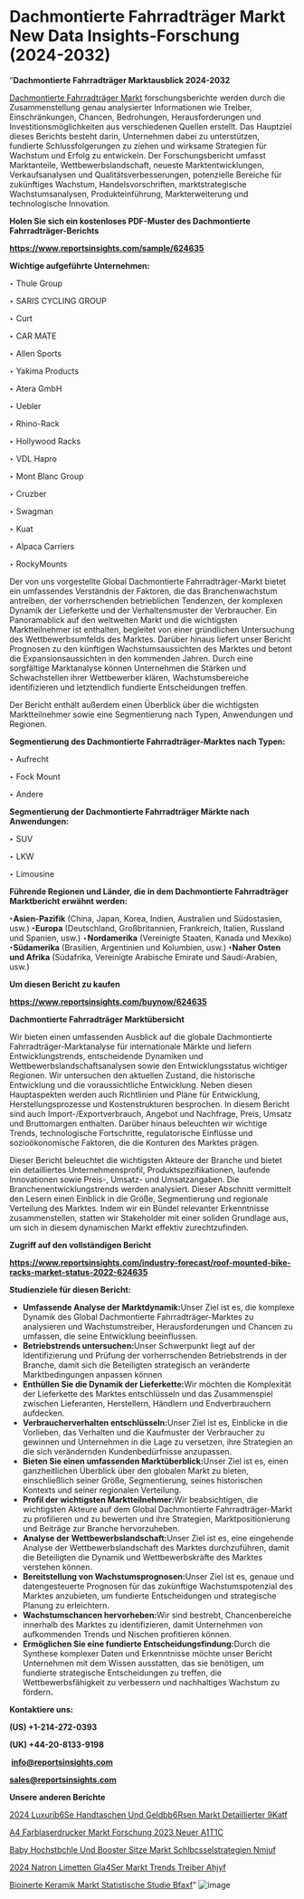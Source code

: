 # Dachmontierte Fahrradträger Markt New Data Insights-Forschung (2024-2032)

"<strong><b>Dachmontierte Fahrradträger Marktausblick 2024-2032</b></strong>

<a href=https://www.reportsinsights.com/sample/624635>Dachmontierte Fahrradträger Markt</a> forschungsberichte werden durch die Zusammenstellung genau analysierter Informationen wie Treiber, Einschränkungen, Chancen, Bedrohungen, Herausforderungen und Investitionsmöglichkeiten aus verschiedenen Quellen erstellt. Das Hauptziel dieses Berichts besteht darin, Unternehmen dabei zu unterstützen, fundierte Schlussfolgerungen zu ziehen und wirksame Strategien für Wachstum und Erfolg zu entwickeln. Der Forschungsbericht umfasst Marktanteile, Wettbewerbslandschaft, neueste Marktentwicklungen, Verkaufsanalysen und Qualitätsverbesserungen, potenzielle Bereiche für zukünftiges Wachstum, Handelsvorschriften, marktstrategische Wachstumsanalysen, Produkteinführung, Markterweiterung und technologische Innovation.

<strong><b>Holen Sie sich ein kostenloses PDF-Muster des Dachmontierte Fahrradträger-Berichts</b></strong>

<a href=https://www.reportsinsights.com/sample/624635><strong><u>https://www.reportsinsights.com/sample/624635</u></strong></a>

<strong>Wichtige aufgeführte Unternehmen:</strong>

‣ Thule Group

‣ SARIS CYCLING GROUP

‣ Curt

‣ CAR MATE

‣ Allen Sports

‣ Yakima Products

‣ Atera GmbH

‣ Uebler

‣ Rhino-Rack

‣ Hollywood Racks

‣ VDL Hapro

‣ Mont Blanc Group

‣ Cruzber

‣ Swagman

‣ Kuat

‣ Alpaca Carriers

‣ RockyMounts

Der von uns vorgestellte Global Dachmontierte Fahrradträger-Markt bietet ein umfassendes Verständnis der Faktoren, die das Branchenwachstum antreiben, der vorherrschenden betrieblichen Tendenzen, der komplexen Dynamik der Lieferkette und der Verhaltensmuster der Verbraucher. Ein Panoramablick auf den weltweiten Markt und die wichtigsten Marktteilnehmer ist enthalten, begleitet von einer gründlichen Untersuchung des Wettbewerbsumfelds des Marktes. Darüber hinaus liefert unser Bericht Prognosen zu den künftigen Wachstumsaussichten des Marktes und betont die Expansionsaussichten in den kommenden Jahren. Durch eine sorgfältige Marktanalyse können Unternehmen die Stärken und Schwachstellen ihrer Wettbewerber klären, Wachstumsbereiche identifizieren und letztendlich fundierte Entscheidungen treffen.

Der Bericht enthält außerdem einen Überblick über die wichtigsten Marktteilnehmer sowie eine Segmentierung nach Typen, Anwendungen und Regionen.

<strong>Segmentierung des Dachmontierte Fahrradträger-Marktes nach Typen:</strong>

‣ Aufrecht

‣ Fock Mount

‣ Andere

<strong>Segmentierung der Dachmontierte Fahrradträger Märkte nach Anwendungen:</strong>

‣ SUV

‣ LKW

‣ Limousine

<strong><b>Führende Regionen und Länder, die in dem Dachmontierte Fahrradträger Marktbericht erwähnt werden:</b></strong>

<strong><b>‣Asien-Pazifik</b></strong> (China, Japan, Korea, Indien, Australien und Südostasien, usw.)
<strong><b>‣Europa</b></strong> (Deutschland, Großbritannien, Frankreich, Italien, Russland und Spanien, usw.)
‣<strong><b>Nordamerika</b></strong> (Vereinigte Staaten, Kanada und Mexiko)
<strong><b>‣Südamerika</b></strong> (Brasilien, Argentinien und Kolumbien, usw.)
<strong><b>‣Naher Osten und Afrika</b></strong> (Südafrika, Vereinigte Arabische Emirate und Saudi-Arabien, usw.)

<strong>Um diesen Bericht zu kaufen</strong>

<a href=https://www.reportsinsights.com/buynow/624635><strong><u>https://www.reportsinsights.com/buynow/624635</u></strong></a>

<strong>Dachmontierte Fahrradträger Marktübersicht</strong>

Wir bieten einen umfassenden Ausblick auf die globale Dachmontierte Fahrradträger-Marktanalyse für internationale Märkte und liefern Entwicklungstrends, entscheidende Dynamiken und Wettbewerbslandschaftsanalysen sowie den Entwicklungsstatus wichtiger Regionen. Wir untersuchen den aktuellen Zustand, die historische Entwicklung und die voraussichtliche Entwicklung. Neben diesen Hauptaspekten werden auch Richtlinien und Pläne für Entwicklung, Herstellungsprozesse und Kostenstrukturen besprochen. In diesem Bericht sind auch Import-/Exportverbrauch, Angebot und Nachfrage, Preis, Umsatz und Bruttomargen enthalten. Darüber hinaus beleuchten wir wichtige Trends, technologische Fortschritte, regulatorische Einflüsse und sozioökonomische Faktoren, die die Konturen des Marktes prägen.

Dieser Bericht beleuchtet die wichtigsten Akteure der Branche und bietet ein detailliertes Unternehmensprofil, Produktspezifikationen, laufende Innovationen sowie Preis-, Umsatz- und Umsatzangaben. Die Branchenentwicklungstrends werden analysiert. Dieser Abschnitt vermittelt den Lesern einen Einblick in die Größe, Segmentierung und regionale Verteilung des Marktes. Indem wir ein Bündel relevanter Erkenntnisse zusammenstellen, statten wir Stakeholder mit einer soliden Grundlage aus, um sich in diesem dynamischen Markt effektiv zurechtzufinden.

<strong>Zugriff auf den vollständigen Bericht</strong>

<a href=https://www.reportsinsights.com/industry-forecast/roof-mounted-bike-racks-market-status-2022-624635><strong>https://www.reportsinsights.com/industry-forecast/roof-mounted-bike-racks-market-status-2022-624635</strong></a>

<strong>Studienziele für diesen Bericht:</strong>
<ul>
  <li><strong>Umfassende Analyse der Marktdynamik:</strong>Unser Ziel ist es, die komplexe Dynamik des Global Dachmontierte Fahrradträger-Marktes zu analysieren und Wachstumstreiber, Herausforderungen und Chancen zu umfassen, die seine Entwicklung beeinflussen.</li>
  <li><strong>Betriebstrends untersuchen:</strong>Unser Schwerpunkt liegt auf der Identifizierung und Prüfung der vorherrschenden Betriebstrends in der Branche, damit sich die Beteiligten strategisch an veränderte Marktbedingungen anpassen können</li>
  <li><strong>Enthüllen Sie die Dynamik der Lieferkette:</strong>Wir möchten die Komplexität der Lieferkette des Marktes entschlüsseln und das Zusammenspiel zwischen Lieferanten, Herstellern, Händlern und Endverbrauchern aufdecken.</li>
  <li><strong>Verbraucherverhalten entschlüsseln:</strong>Unser Ziel ist es, Einblicke in die Vorlieben, das Verhalten und die Kaufmuster der Verbraucher zu gewinnen und Unternehmen in die Lage zu versetzen, ihre Strategien an die sich verändernden Kundenbedürfnisse anzupassen.</li>
  <li><strong>Bieten Sie einen umfassenden Marktüberblick:</strong>Unser Ziel ist es, einen ganzheitlichen Überblick über den globalen Markt zu bieten, einschließlich seiner Größe, Segmentierung, seines historischen Kontexts und seiner regionalen Verteilung.</li>
  <li><strong>Profil der wichtigsten Marktteilnehmer:</strong>Wir beabsichtigen, die wichtigsten Akteure auf dem Global Dachmontierte Fahrradträger-Markt zu profilieren und zu bewerten und ihre Strategien, Marktpositionierung und Beiträge zur Branche hervorzuheben.</li>
  <li><strong>Analyse der Wettbewerbslandschaft:</strong>Unser Ziel ist es, eine eingehende Analyse der Wettbewerbslandschaft des Marktes durchzuführen, damit die Beteiligten die Dynamik und Wettbewerbskräfte des Marktes verstehen können.</li>
  <li><strong>Bereitstellung von Wachstumsprognosen:</strong>Unser Ziel ist es, genaue und datengesteuerte Prognosen für das zukünftige Wachstumspotenzial des Marktes anzubieten, um fundierte Entscheidungen und strategische Planung zu erleichtern.</li>
  <li><strong>Wachstumschancen hervorheben:</strong>Wir sind bestrebt, Chancenbereiche innerhalb des Marktes zu identifizieren, damit Unternehmen von aufkommenden Trends und Nischen profitieren können.</li>
  <li><strong>Ermöglichen Sie eine fundierte Entscheidungsfindung:</strong>Durch die Synthese komplexer Daten und Erkenntnisse möchte unser Bericht Unternehmen mit dem Wissen ausstatten, das sie benötigen, um fundierte strategische Entscheidungen zu treffen, die Wettbewerbsfähigkeit zu verbessern und nachhaltiges Wachstum zu fördern<strong>.</strong></li>
</ul>
<strong>Kontaktiere uns:</strong>

<strong>(US) +1-214-272-0393</strong>

<strong>(UK) +44-20-8133-9198</strong>

<strong> </strong><a href=info@reportsinsights.com><strong><u>info@reportsinsights.com</u></strong></a>

<a href=sales@reportsinsights.com><strong><u>sales@reportsinsights.com</u></strong></a>

<strong>Unsere anderen Berichte</strong>

<a href=https://de.linkedin.com/pulse/2024-luxuri%C3%B6se-handtaschen-und-geldb%C3%B6rsen-markt-detaillierter-9katf/>2024 Luxurib6Se Handtaschen Und Geldbb6Rsen Markt Detaillierter 9Katf</a>

<a href=https://de.linkedin.com/pulse/a4-farblaserdrucker-markt-forschung-2023-neuer-a1t1c/>A4 Farblaserdrucker Markt Forschung 2023 Neuer A1T1C</a>

<a href=https://de.linkedin.com/pulse/baby-hochst%C3%BChle-und-booster-sitze-markt-schl%C3%BCsselstrategien-nmiuf/>Baby Hochstbchle Und Booster Sitze Markt Schlbcsselstrategien Nmiuf</a>

<a href=https://de.linkedin.com/pulse/2024-natron-limetten-gl%C3%A4ser-markt-trends-treiber-ahjyf/>2024 Natron Limetten Gla4Ser Markt Trends Treiber Ahjyf</a>

<a href=https://de.linkedin.com/pulse/bioinerte-keramik-markt-statistische-studie-bfaxf/>Bioinerte Keramik Markt Statistische Studie Bfaxf</a>"
![image](https://github.com/Jaayaachit/RIMarket/assets/158452289/503db05e-0460-41bb-8362-d2d31e7bfa37)
